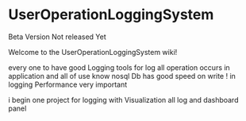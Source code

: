 # UserOperationLoggingSystem
Beta Version Not released Yet 



Welcome to the UserOperationLoggingSystem wiki!

every one to have good Logging tools for log all operation occurs in application and all of use know nosql Db has good speed on write ! in logging Performance very important

i begin one project for logging with Visualization all log and dashboard panel
